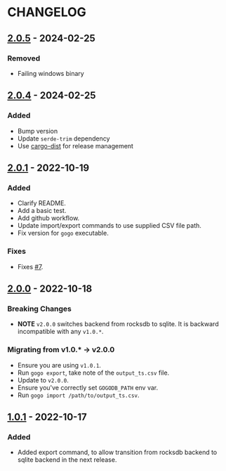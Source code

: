 # CHANGELOG

## [2.0.5](https://github.com/vihu/gogo/releases/tag/v2.0.5) - 2024-02-25

### Removed

- Failing windows binary

## [2.0.4](https://github.com/vihu/gogo/releases/tag/v2.0.4) - 2024-02-25

### Added

- Bump version
- Update `serde-trim` dependency
- Use [cargo-dist](https://github.com/axodotdev/cargo-dist) for release management

## [2.0.1](https://github.com/vihu/gogo/releases/tag/v2.0.1) - 2022-10-19

### Added

- Clarify README.
- Add a basic test.
- Add github workflow.
- Update import/export commands to use supplied CSV file path.
- Fix version for `gogo` executable.

### Fixes

- Fixes [#7](https://github.com/vihu/gogo/issues/7).

## [2.0.0](https://github.com/vihu/gogo/releases/tag/v2.0.0) - 2022-10-18

### Breaking Changes

- **NOTE** `v2.0.0` switches backend from rocksdb to sqlite. It is backward
  incompatible with any `v1.0.*`.

### Migrating from v1.0.\* -> v2.0.0

- Ensure you are using `v1.0.1`.
- Run `gogo export`, take note of the `output_ts.csv` file.
- Update to `v2.0.0`.
- Ensure you've correctly set `GOGODB_PATH` env var.
- Run `gogo import /path/to/output_ts.csv`.

## [1.0.1](https://github.com/vihu/gogo/releases/tag/v1.0.1) - 2022-10-17

### Added

- Added export command, to allow transition from rocksdb backend to sqlite
  backend in the next release.
